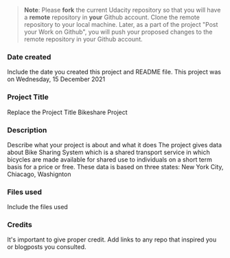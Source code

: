 >**Note**: Please **fork** the current Udacity repository so that you will have a **remote** repository in **your** Github account. Clone the remote repository to your local machine. Later, as a part of the project "Post your Work on Github", you will push your proposed changes to the remote repository in your Github account.

### Date created
Include the date you created this project and README file.
This project was on Wednesday, 15 December 2021

### Project Title
Replace the Project Title
Bikeshare Project

### Description
Describe what your project is about and what it does
The project gives data about Bike Sharing System which is a shared transport service in which bicycles are made available for shared use to individuals on a short term basis for a price or free. These data is based on three states: New York City, Chiacago, Washignton

### Files used
Include the files used

### Credits
It's important to give proper credit. Add links to any repo that inspired you or blogposts you consulted.


